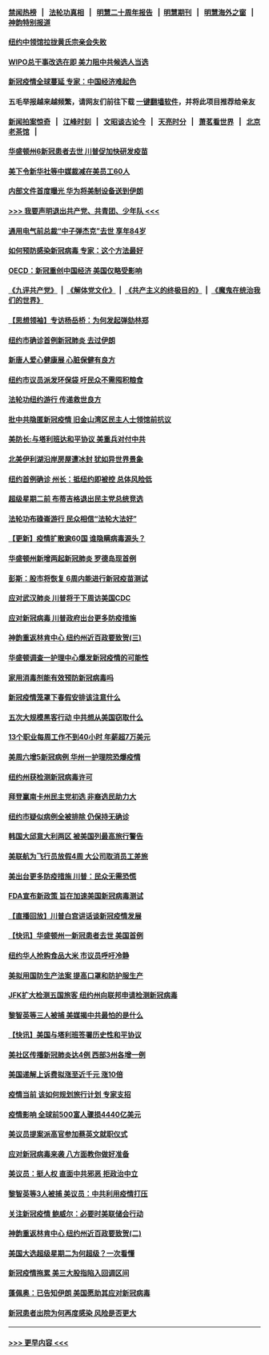 #### [禁闻热榜](热点新闻.md?=0)  &nbsp;&nbsp;|&nbsp;&nbsp; [法轮功真相](https://github.com/gfw-breaker/truth/blob/master/README.md?=0) &nbsp;&nbsp;|&nbsp;&nbsp; [明慧二十周年报告](https://github.com/gfw-breaker/mh-reports/blob/master/README.md?=0) &nbsp;&nbsp;|&nbsp;&nbsp;[明慧期刊](https://github.com/gfw-breaker/mh-qikan) &nbsp;&nbsp;|&nbsp;&nbsp; [明慧海外之窗](https://github.com/gfw-breaker/mh-news/blob/master/README.md?=0) &nbsp;&nbsp;|&nbsp;&nbsp; [神韵特别报道](https://github.com/gfw-breaker/mh-news/blob/master/shenyun.md?=0)
#### [纽约中领馆拉拢黄氏宗亲会失败](../pages/nsc412/n11910480.md?t=03031002) 
#### [WIPO总干事改选在即 美力阻中共候选人当选](../pages/nsc412/n11910464.md?t=03031002) 
#### [新冠疫情全球蔓延 专家：中国经济难起色](../pages/nsc412/n11910439.md?t=03031002) 
#### 五毛举报越来越频繁，请网友们前往下载 [一键翻墙软件](https://github.com/gfw-breaker/ssr-accounts)，并将此项目推荐给亲友
#### [新闻拍案惊奇](https://github.com/gfw-breaker/banned-news/blob/master/pages/link4.md) &nbsp;&nbsp;|&nbsp;&nbsp; [江峰时刻](https://github.com/gfw-breaker/banned-news/blob/master/pages/link4.md) &nbsp;&nbsp;|&nbsp;&nbsp; [文昭谈古论今](https://github.com/gfw-breaker/banned-news/blob/master/pages/link4.md) &nbsp;&nbsp;|&nbsp;&nbsp; [天亮时分](https://github.com/gfw-breaker/banned-news/blob/master/pages/link4.md) &nbsp;&nbsp;|&nbsp;&nbsp; [萧茗看世界](https://github.com/gfw-breaker/banned-news/blob/master/pages/link4.md) &nbsp;&nbsp;|&nbsp;&nbsp; [北京老茶馆](https://github.com/gfw-breaker/banned-news/blob/master/pages/link4.md) &nbsp;&nbsp;|&nbsp;&nbsp; 
#### [华盛顿州6新冠患者去世 川普促加快研发疫苗](../pages/nsc412/n11910399.md?t=03031002) 
#### [美下令新华社等中媒裁减在美员工60人](../pages/nsc412/n11910256.md?t=03031002) 
#### [内部文件首度曝光 华为将美制设备送到伊朗](../pages/nsc412/n11910211.md?t=03031002) 
#### [>>> 我要声明退出共产党、共青团、少年队 <<<](https://github.com/begood0513/goodnews/blob/master/quit/letter.md) 
#### [通用电气前总裁“中子弹杰克”去世 享年84岁](../pages/nsc412/n11910095.md?t=03031002) 
#### [如何预防感染新冠病毒 专家：这个方法最好](../pages/nsc412/n11909928.md?t=03031002) 
#### [OECD：新冠重创中国经济 美国仅略受影响](../pages/nsc412/n11910023.md?t=03031002) 
#### [《九评共产党》](https://github.com/begood0513/9ping.md/blob/master/README.md) &nbsp;|&nbsp; [《解体党文化》](../../../../jtdwh.md/blob/master/README.md)  &nbsp;|&nbsp; [《共产主义的终极目的》](../../../../gczydzjmd.md/blob/master/README.md) &nbsp;|&nbsp; [《魔鬼在统治我们的世界》](../../../../mgztzwmdsj.md/blob/master/README.md) 
#### [【思想领袖】专访杨岳桥：为何发起弹劾林郑](../pages/nsc412/n11810919.md?t=03031002) 
#### [纽约市确诊首例新冠肺炎  去过伊朗](../pages/nsc412/n11908737.md?t=03031002) 
#### [新唐人爱心健康展  心脏保健有良方](../pages/nsc412/n11908619.md?t=03031002) 
#### [纽约市议员派发环保袋  吁民众不需囤积粮食](../pages/nsc412/n11908742.md?t=03031002) 
#### [法轮功纽约游行 传递救世良方](../pages/nsc412/n11907831.md?t=03031002) 
#### [批中共隐匿新冠疫情  旧金山湾区民主人士领馆前抗议](../pages/nsc412/n11908761.md?t=03031002) 
#### [美防长:与塔利班达和平协议 美重兵对付中共](../pages/nsc412/n11908366.md?t=03031002) 
#### [北美伊利湖沿岸房屋遭冰封 犹如异世界景象](../pages/nsc412/n11908465.md?t=03031002) 
#### [纽约首例确诊 州长：抵纽约即被控 总体风险低](../pages/nsc412/n11908143.md?t=03031002) 
#### [超级星期二前 布蒂吉格退出民主党总统竞选](../pages/nsc412/n11908156.md?t=03031002) 
#### [法轮功布碌崙游行 民众相信“法轮大法好”](../pages/nsc412/n11907645.md?t=03031002) 
#### [【更新】疫情扩散逾60国 谁隐瞒病毒源头？](../pages/nsc412/n11890652.md?t=03031002) 
#### [华盛顿州新增两起新冠肺炎 罗德岛现首例](../pages/nsc412/n11907757.md?t=03031002) 
#### [彭斯：股市将恢复 6周内能进行新冠疫苗测试](../pages/nsc412/n11907550.md?t=03031002) 
#### [应对武汉肺炎 川普将于下周访美国CDC](../pages/nsc412/n11907493.md?t=03031002) 
#### [应对新冠病毒 川普政府出台更多防疫措施](../pages/nsc412/n11907354.md?t=03031002) 
#### [神韵重返林肯中心 纽约州近百政要致贺(三)](../pages/nsc412/n11904356.md?t=03031002) 
#### [华盛顿调查一护理中心爆发新冠疫情的可能性](../pages/nsc412/n11907230.md?t=03031002) 
#### [家用消毒剂能有效预防新冠病毒吗](../pages/nsc412/n11905553.md?t=03031002) 
#### [新冠疫情笼罩下春假安排该注意什么](../pages/nsc412/n11906890.md?t=03031002) 
#### [五次大规模黑客行动 中共想从美国窃取什么](../pages/nsc412/n11899124.md?t=03031002) 
#### [13个职业每周工作不到40小时 年薪超7万美元](../pages/nsc412/n11893686.md?t=03031002) 
#### [美周六增5新冠病例 华州一护理院恐爆疫情](../pages/nsc412/n11905823.md?t=03031002) 
#### [纽约州获检测新冠病毒许可](../pages/nsc412/n11906069.md?t=03031002) 
#### [拜登赢南卡州民主党初选 非裔选民助力大](../pages/nsc412/n11905930.md?t=03031002) 
#### [纽约市疑似病例全被排除 仍保持无确诊](../pages/nsc412/n11906039.md?t=03031002) 
#### [韩国大邱意大利两区 被美国列最高旅行警告](../pages/nsc412/n11905944.md?t=03031002) 
#### [美联航为飞行员放假4周 大公司取消员工差旅](../pages/nsc412/n11905894.md?t=03031002) 
#### [美出台更多防疫措施 川普：民众无需恐慌](../pages/nsc412/n11905747.md?t=03031002) 
#### [FDA宣布新政策 旨在加速美国新冠病毒测试](../pages/nsc412/n11905693.md?t=03031002) 
#### [【直播回放】川普白宫讲话谈新冠疫情发展](../pages/nsc412/n11905588.md?t=03031002) 
#### [【快讯】华盛顿州一新冠患者去世 美国首例](../pages/nsc412/n11905571.md?t=03031002) 
#### [纽约华人抢购食品大米 市议员呼吁冷静](../pages/nsc412/n11904453.md?t=03031002) 
#### [美拟用国防生产法案 提高口罩和防护服生产](../pages/nsc412/n11905517.md?t=03031002) 
#### [JFK扩大检测五国旅客 纽约州向联邦申请检测新冠病毒](../pages/nsc412/n11905491.md?t=03031002) 
#### [黎智英等三人被捕 美媒揭中共最怕的是什么](../pages/nsc412/n11905316.md?t=03031002) 
#### [【快讯】美国与塔利班签署历史性和平协议](../pages/nsc412/n11905172.md?t=03031002) 
#### [美社区传播新冠肺炎达4例 西部3州各增一例](../pages/nsc412/n11904070.md?t=03031002) 
#### [美国递解上诉费拟涨至近千元  涨10倍](../pages/nsc412/n11904466.md?t=03031002) 
#### [疫情当前 该如何规划旅行计划 专家支招](../pages/nsc412/n11903865.md?t=03031002) 
#### [疫情影响 全球前500富人骤损4440亿美元](../pages/nsc412/n11904283.md?t=03031002) 
#### [美议员提案派高官参加蔡英文就职仪式](../pages/nsc412/n11904166.md?t=03031002) 
#### [应对新冠病毒来袭 八方面教你做好准备](../pages/nsc412/n11903736.md?t=03031002) 
#### [美议员：挺人权 直面中共邪恶 拒政治中立](../pages/nsc412/n11903790.md?t=03031002) 
#### [黎智英等3人被捕 美议员：中共利用疫情打压](../pages/nsc412/n11903768.md?t=03031002) 
#### [关注新冠疫情 鲍威尔：必要时美联储会行动](../pages/nsc412/n11903672.md?t=03031002) 
#### [神韵重返林肯中心 纽约州近百政要致贺(二)](../pages/nsc412/n11897500.md?t=03031002) 
#### [美国大选超级星期二为何超级？一次看懂](../pages/nsc412/n11903490.md?t=03031002) 
#### [新冠疫情拖累 美三大股指陷入回调区间](../pages/nsc412/n11903211.md?t=03031002) 
#### [蓬佩奥：已告知伊朗 美国愿助其应对新冠病毒](../pages/nsc412/n11903212.md?t=03031002) 
#### [新冠患者出院为何再度感染 风险是否更大](../pages/nsc412/n11903262.md?t=03031002) 

----
#### [ >>> 更早内容 <<< ](../indexes/nsc412-earlier.md)
